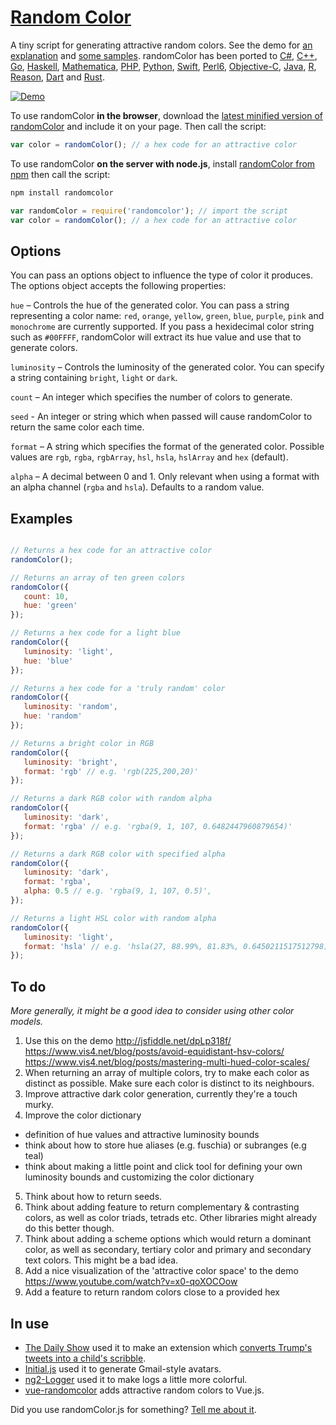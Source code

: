 # [Random Color](https://randomcolor.lllllllllllllllll.com)

A tiny script for generating attractive random colors. See the demo for [an explanation](https://randomcolor.lllllllllllllllll.com) and [some samples](https://randomcolor.lllllllllllllllll.com). randomColor has been ported to [C#](https://github.com/nathanpjones/randomColorSharped), [C++](https://github.com/xuboying/randomcolor-cpp), [Go](https://github.com/hansrodtang/randomcolor), [Haskell](http://hackage.haskell.org/package/palette-0.3/docs/Data-Colour-Palette-RandomColor.html), [Mathematica](https://github.com/yuluyan/PrettyRandomColor), [PHP](https://github.com/mistic100/RandomColor.php), [Python](https://github.com/kevinwuhoo/randomcolor-py), [Swift](https://github.com/onevcat/RandomColorSwift), [Perl6](https://github.com/Xliff/p6-RandomColor), [Objective-C](https://github.com/yageek/randomColor), [Java](https://github.com/lzyzsd/AndroidRandomColor), [R](https://github.com/ronammar/randomcoloR), [Reason](https://github.com/ktrzos/bs-randomColor), [Dart](https://github.com/DAMMAK/RandomColorDart)  and [Rust](https://github.com/elementh/random_color).

[![Demo](http://i.imgur.com/lOLCqvu.gif)](https://randomcolor.lllllllllllllllll.com)

To use randomColor **in the browser**, download the [latest minified version of randomColor](http://cdnjs.com/libraries/randomcolor) and include it on your page. Then call the script:

```javascript
var color = randomColor(); // a hex code for an attractive color
```

To use randomColor **on the server with node.js**, install [randomColor from npm](https://www.npmjs.org/package/randomcolor) then call the script:

```bash
npm install randomcolor
```
```javascript
var randomColor = require('randomcolor'); // import the script
var color = randomColor(); // a hex code for an attractive color
```

## Options

You can pass an options object to influence the type of color it produces. The options object accepts the following properties:

```hue``` – Controls the hue of the generated color. You can pass a string representing a color name: ```red```, ```orange```, ```yellow```, ```green```, ```blue```, ```purple```, ```pink``` and ```monochrome``` are currently supported. If you pass a  hexidecimal color string such as ```#00FFFF```, randomColor will extract its hue value and use that to generate colors.

```luminosity``` – Controls the luminosity of the generated color. You can specify a string containing ```bright```, ```light``` or ```dark```.

```count``` – An integer which specifies the number of colors to generate.

```seed``` - An integer or string which when passed will cause randomColor to return the same color each time.

```format``` – A string which specifies the format of the generated color. Possible values are ```rgb```, ```rgba```, ```rgbArray```, ```hsl```, ```hsla```, ```hslArray``` and ```hex``` (default).

```alpha``` – A decimal between 0 and 1. Only relevant when using a format with an alpha channel (```rgba``` and ```hsla```). Defaults to a random value.

## Examples

```javascript

// Returns a hex code for an attractive color
randomColor(); 

// Returns an array of ten green colors
randomColor({
   count: 10,
   hue: 'green'
});

// Returns a hex code for a light blue
randomColor({
   luminosity: 'light',
   hue: 'blue'
});

// Returns a hex code for a 'truly random' color
randomColor({
   luminosity: 'random',
   hue: 'random'
});

// Returns a bright color in RGB
randomColor({
   luminosity: 'bright',
   format: 'rgb' // e.g. 'rgb(225,200,20)'
});

// Returns a dark RGB color with random alpha
randomColor({
   luminosity: 'dark',
   format: 'rgba' // e.g. 'rgba(9, 1, 107, 0.6482447960879654)'
});

// Returns a dark RGB color with specified alpha
randomColor({
   luminosity: 'dark',
   format: 'rgba',
   alpha: 0.5 // e.g. 'rgba(9, 1, 107, 0.5)',
});

// Returns a light HSL color with random alpha
randomColor({
   luminosity: 'light',
   format: 'hsla' // e.g. 'hsla(27, 88.99%, 81.83%, 0.6450211517512798)'
});

```

## To do

*More generally, it might be a good idea to consider using other color models.*

1. Use this on the demo
http://jsfiddle.net/dpLp318f/
https://www.vis4.net/blog/posts/avoid-equidistant-hsv-colors/
https://www.vis4.net/blog/posts/mastering-multi-hued-color-scales/
2. When returning an array of multiple colors, try to make each color as distinct as possible. Make sure each color is distinct to its neighbours.
3. Improve attractive dark color generation, currently they're a touch murky.
4. Improve the color dictionary
  - definition of hue values and attractive luminosity bounds
  - think about how to store hue aliases (e.g. fuschia) or subranges (e.g teal)
  - think about making a little point and click tool for defining your own luminosity bounds and customizing the color dictionary
5. Think about how to return seeds.
6. Think about adding feature to return complementary & contrasting colors, as well as color triads, tetrads etc. Other libraries might already do this better though.
7. Think about adding a scheme options which would return a dominant color, as well as secondary, tertiary color and primary and secondary text colors. This might be a bad idea.
8. Add a nice visualization of the 'attractive color space' to the demo https://www.youtube.com/watch?v=x0-qoXOCOow
9. Add a feature to return random colors close to a provided hex 

## In use

* [The Daily Show](http://maketrumptweetseightagain.com/) used it to make an extension which [converts Trump's tweets into a child's scribble](https://twitter.com/riseuphes/status/929579600354693120).
* [Initial.js](https://github.com/judesfernando/initial.js) used it to generate Gmail-style avatars.
* [ng2-Logger](https://github.com/darekf77/ng2-logger) used it to make logs a little more colorful.
* [vue-randomcolor](https://github.com/alebeck/vue-randomcolor) adds attractive random colors to Vue.js.

Did you use randomColor.js for something? [Tell me about it](https://lllllllllllllllll.com).
